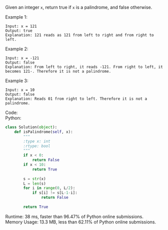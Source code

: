 Given an integer ```x```, return true if ```x``` is a palindrome, and false otherwise.  

Example 1:  
```
Input: x = 121
Output: true
Explanation: 121 reads as 121 from left to right and from right to left.
```

Example 2:  
```
Input: x = -121
Output: false
Explanation: From left to right, it reads -121. From right to left, it becomes 121-. Therefore it is not a palindrome.
```

Example 3:  
```
Input: x = 10
Output: false
Explanation: Reads 01 from right to left. Therefore it is not a palindrome.
```

Code:  
Python:  
```python
class Solution(object):
    def isPalindrome(self, x):
        """
        :type x: int
        :rtype: bool
        """
        if x < 0:
            return False
        if x < 10:
            return True
        
        s = str(x)
        L = len(s)
        for i in range(0, L/2):
            if s[i] != s[L-1-i]:
                return False
        
        return True
```

Runtime: 38 ms, faster than 96.47% of Python online submissions.  
Memory Usage: 13.3 MB, less than 62.11% of Python online submissions.
